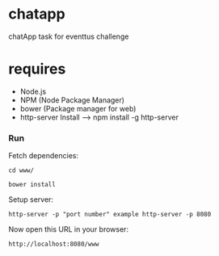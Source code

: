 # chatapp
chatApp task for eventtus challenge

# requires

  - Node.js
  - NPM (Node Package Manager)
  - bower (Package manager for web)
  - http-server Install --> npm install -g http-server

### Run

Fetch dependencies:
    
    cd www/
    
    bower install

Setup server:
    
    http-server -p "port number" example http-server -p 8080
  
Now open this URL in your browser:
    
    http://localhost:8080/www
